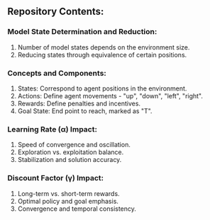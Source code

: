 ## Repository Contents:

### Model State Determination and Reduction:
1. Number of model states depends on the environment size.
2. Reducing states through equivalence of certain positions.

### Concepts and Components:
1. States: Correspond to agent positions in the environment.
2. Actions: Define agent movements - "up", "down", "left", "right".
3. Rewards: Define penalties and incentives.
4. Goal State: End point to reach, marked as "T".

### Learning Rate (α) Impact:
1. Speed of convergence and oscillation.
2. Exploration vs. exploitation balance.
3. Stabilization and solution accuracy.

### Discount Factor (γ) Impact:
1. Long-term vs. short-term rewards.
2. Optimal policy and goal emphasis.
3. Convergence and temporal consistency.
